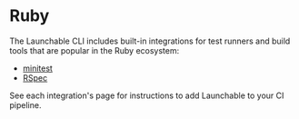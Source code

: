 # Ruby

The Launchable CLI includes built-in integrations for test runners and build tools that are popular in the Ruby ecosystem:

* [minitest](../integrations/minitest.md)
* [RSpec](../integrations/rspec.md)

See each integration's page for instructions to add Launchable to your CI pipeline.
